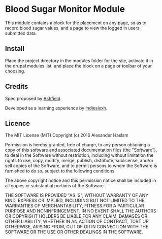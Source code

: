 # Blood Sugar Monitor Module

This module contains a block for the placement on any page, so as to record blood sugar values,
and a page to view the logged in users submitted data.

## Install

Place the project directory in the modules folder for the site, activate it in the drupal modules list,
and place the block on a page or toolbar of your choosing.

## Credits

Spec proposed by [Ashfield](https://www.ashfieldhealthcare.com/).

Developed as a learning experience by [indiealexh](https://github.com/indiealexh).

## Licence

The MIT License (MIT)
Copyright (c) 2016 Alexander Haslam

Permission is hereby granted, free of charge, to any person obtaining a copy of this software and associated documentation files (the "Software"), to deal in the Software without restriction, including without limitation the rights to use, copy, modify, merge, publish, distribute, sublicense, and/or sell copies of the Software, and to permit persons to whom the Software is furnished to do so, subject to the following conditions:

The above copyright notice and this permission notice shall be included in all copies or substantial portions of the Software.

THE SOFTWARE IS PROVIDED "AS IS", WITHOUT WARRANTY OF ANY KIND, EXPRESS OR IMPLIED, INCLUDING BUT NOT LIMITED TO THE WARRANTIES OF MERCHANTABILITY, FITNESS FOR A PARTICULAR PURPOSE AND NONINFRINGEMENT. IN NO EVENT SHALL THE AUTHORS OR COPYRIGHT HOLDERS BE LIABLE FOR ANY CLAIM, DAMAGES OR OTHER LIABILITY, WHETHER IN AN ACTION OF CONTRACT, TORT OR OTHERWISE, ARISING FROM, OUT OF OR IN CONNECTION WITH THE SOFTWARE OR THE USE OR OTHER DEALINGS IN THE SOFTWARE.
